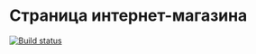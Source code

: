 Страница интернет-магазина
===
[![Build status](https://ci.appveyor.com/api/projects/status/7h1r0ou533ylsctv?svg=true)](https://ci.appveyor.com/project/OlesyaZubkova/react-store-func)
